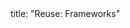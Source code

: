 <frontmatter>
title: "Reuse: Frameworks"
</frontmatter>

<include src="container-inPage-asFlat.md" boilerplate />